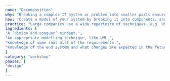 ```yaml
---
name: "Decomposition"
why: "Breaking a complex IT system or problem into smaller parts ensures its maintainability and robustness, and facilitates cooperation in large-scale software projects."
how: "Create a model of your system by breaking it into components, and then defining relationships. You can define models from different perspectives (e.g. static, dynamic and physical views)."
practice: "Large companies use a wide repertoire of techniques (e.g. UML, SysML, C4 Model), while smaller companies often use a subset of these techniques. The extent to which these techniques are used depends on the needs in a project and can differ for various parts of the software."
ingredients: [
"A ‘divide and conquer’ mindset.",
"An appropriate modelling technique, like UML.",
"Knowledge of some (not all) of the requirements.",
"Knowledge of the end system and what changes are expected in the future (variation points)."
]
category: "workshop"
phases: [
"design"
]
---
```

